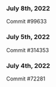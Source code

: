 ### July 8th, 2022

Commit #99633

### July 5th, 2022

Commit #314353


### July 4th, 2022

Commit #72281
